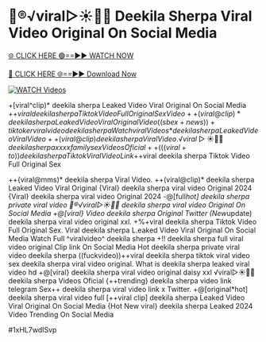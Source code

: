 # 👙®️√viral▷☀️👄💥 Deekila Sherpa Viral Video Original On Social Media


[🌐 CLICK HERE 🟢==►► WATCH NOW](https://gitload.pages.dev/)

[🔴 CLICK HERE 🌐==►► Download Now](https://gitload.pages.dev/)

[![WATCH Videos](https://i.imgur.com/dJHk4Zq.gif)](https://gitload.pages.dev/)



























+[viral^clip)* deekila sherpa Leaked Video Viral Original On Social Media  +$+viral deekila sherpa Tiktok Video Full Original Sex Video ++(viral@clip)* deekila sherpa Leaked Video Viral Original Video ((sbex+news))+ tiktoker viral video deekila sherpa {Watch viral Videos*} deekila sherpa Leaked Video Viral Video
++(viral@clip) deekila sherpa Viral Video. ️√viral▷☀️👄💥 deekila sherpa xxxx family sex Videos Oficial ++(((viral+to))deekila sherpa Tiktok Viral Video Link
+$+viral deekila sherpa Tiktok Video Full Original Sex

++{viral@mms)* deekila sherpa Viral Video.
++(viral@clip)* deekila sherpa Leaked Video Viral Original
{Viral} deekila sherpa viral video Original 2024 {Viral} deekila sherpa viral video Original 2024
-@[full*hot] deekila sherpa private viral video
👙®️√viral▷☀️👄💥 deekila sherpa viral video Original On Social Media
+@[viral} Video deekila sherpa Original Twitter
(New*update) deekila sherpa viral video original xxl.
+%+viral deekila sherpa Tiktok Video Full Original Sex. Viral deekila sherpa L.eaked Video Viral Original On Social Media Watch Full ^viralvideo^ deekila sherpa +!! deekila sherpa full viral video original Clip link On Social Media Hot deekila sherpa private viral video deekila sherpa ((fuckvideo))++viral deekila sherpa tiktok viral video
sex deekila sherpa viral video original. What is deekila sherpa leaked viral video hd
+@[viral} deekila sherpa viral video original daisy xxl
️√viral▷☀️👄💥 deekila sherpa Videos Oficial
{++trending} deekila sherpa video link telegram
Sex++ deekila sherpa viral video link x Twitter. +@[original*hot] deekila sherpa viral video full [++viral clip] deekila sherpa Leaked Video Viral Original On Social Media
{Hot New viral} deekila sherpa Leaked 2024 Video Trending On Social Media


#1xHL7wdISvp
